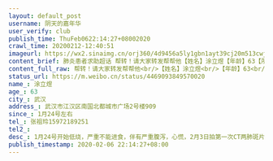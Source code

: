 ```yaml
---
layout: default_post
username: 阴天的嘉年华
user_verify: club
publish_time: ThuFeb0622:14:27+08002020
crawl_time: 20200212-12:40:51
imageurl: https://wx2.sinaimg.cn/orj360/4d9456a5ly1gbn1ayt39cj20m513cwjs.jpg,https://wx4.sinaimg.cn/orj360/4d9456a5ly1gbn1ax61vjj20u0140wge.jpg
content_brief: 肺炎患者求助超话 帮转！请大家转发帮帮他【姓名】涂立煜【年龄】63【所在城市】武汉【所在小区、社区】武汉市江汉区南国北都城市广场2号楼909【患病时间】1月24号左右【联系方式】张祖玲 15972189251【其他紧急联系人】【病情描述】 1月24号开始低烧，严重不能进食，伴有严重腹泻，心慌， ...全文
content_full_raw: 帮转！请大家转发帮帮他<br/>【姓名】涂立煜<br/>【年龄】63<br/>【所在城市】武汉<br/>【所在小区、社区】武汉市江汉区南国北都城市广场2号楼909<br/>【患病时间】1月24号左右<br/>【联系方式】张祖玲15972189251<br/>【其他紧急联系人】<br/>【病情描述】1月24号开始低烧，严重不能进食，伴有严重腹泻，心慌，2月3日拍第一次CT两肺斑片磨玻璃密度影伴有主动脉和冠脉硬化，医院开了3天拜复乐，2月6日复诊病情进一步恶化两肺多发斑片样磨玻璃影，多考虑病毒性肺炎，病人有高血压基础性疾病，病情随时恶化命悬一线。医院都说没有床位。医生说，再没有床位，病情恶化会有生命危险，但是他也没有办法，叫我们自己找出路。<br/><ahref='/n/人民日报'>@人民日报</a><ahref='/n/侠客岛'>@侠客岛</a><ahref='/n/老陶在路上'>@老陶在路上</a><ahref='/n/澎湃新闻'>@澎湃新闻</a><ahref='/n/武汉微邻里'>@武汉微邻里</a><ahref='/n/今日头条'>@今日头条</a>
status_url: https://m.weibo.cn/status/4469093849570020
name_: 涂立煜
age_: 63
city_: 武汉
address_: 武汉市江汉区南国北都城市广场2号楼909
since_: 1月24号左右
tel_: 张祖玲15972189251
tel2_: 
desc_: 1月24号开始低烧，严重不能进食，伴有严重腹泻，心慌，2月3日拍第一次CT两肺斑片磨玻璃密度影伴有主动脉和冠脉硬化，医院开了3天拜复乐，2月6日复诊病情进一步恶化两肺多发斑片样磨玻璃影，多考虑病毒性肺炎，病人有高血压基础性疾病，病情随时恶化命悬一线。医院都说没有床位。医生说，再没有床位，病情恶化会有生命危险，但是他也没有办法，叫我们自己找出路。<ahref='/n/人民日报'>@人民日报</a><ahref='/n/侠客岛'>@侠客岛</a><ahref='/n/老陶在路上'>@老陶在路上</a><ahref='/n/澎湃新闻'>@澎湃新闻</a><ahref='/n/武汉微邻里'>@武汉微邻里</a><ahref='/n/今日头条'>@今日头条</a>
publish_timestamp: 2020-02-06 22:14:27+08:00
---
```

